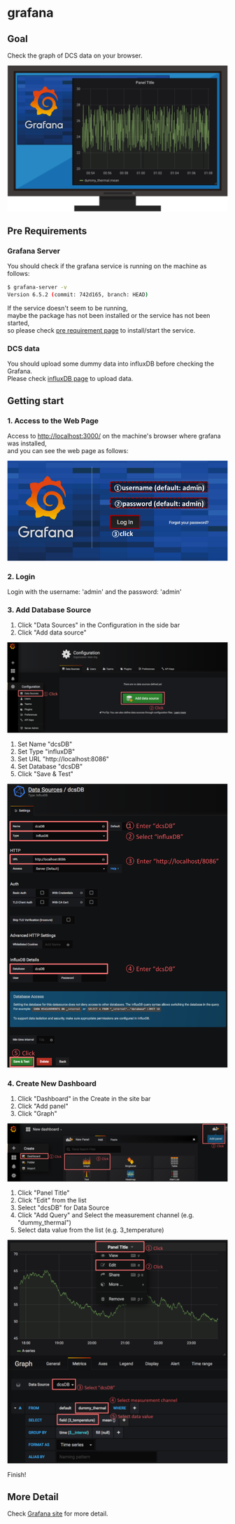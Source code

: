 # grafana

## Goal

Check the graph of DCS data on your browser.

![Grafana Goal](images/demo_grafana_goal.png)

## Pre Requirements

### Grafana Server

You should check if the grafana service is running on the machine as follows:

```bash
$ grafana-server -v
Version 6.5.2 (commit: 742d165, branch: HEAD)
```

If the service doesn't seem to be running,<br>
maybe the package has not been installed or the service has not been started, <br>
so please check [pre requirement page](requirements.md) to install/start the service.

### DCS data

You should upload some dummy data into influxDB before checking the Grafana.<br>
Please check [influxDB page](database_demonstration_influxdb.md) to upload data.

## Getting start

### 1. Access to the Web Page

Access to [http://localhost:3000/](http://localhost:3000/) on the machine's browser where grafana was installed,<br>
and you can see the web page as follows:

![grafana top](images/demo_grafana_top.png)

### 2. Login

Login with the username: 'admin' and the password: 'admin'

### 3. Add Database Source

1. Click "Data Sources" in the Configuration in the side bar
2. Click "Add data source"

![grafana add db source](images/demo_grafana_db_source_1.png)

1. Set Name "dcsDB"
2. Set Type "influxDB"
3. Set URL "http://localhost:8086"
4. Set Database "dcsDB"
5. Click "Save & Test"

![grafana add db source config](images/demo_grafana_db_source_2.png)

### 4. Create New Dashboard

1. Click "Dashboard" in the Create in the site bar
2. Click "Add panel"
3. Click "Graph"

![grafana add dashboard](images/demo_grafana_dashboard_1.png)

1. Click "Panel Title"
2. Click "Edit" from the list
3. Select "dcsDB" for Data Source
4. Click "Add Query" and Select the measurement channel (e.g. "dummy_thermal")
5. Select data value from the list (e.g. 3_temperature)

![grafana add dashboard](images/demo_grafana_dashboard_2.png)

Finish!

## More Detail

Check [Grafana site](https://grafana.com/docs/grafana/latest/guides/getting_started/) for more detail.
